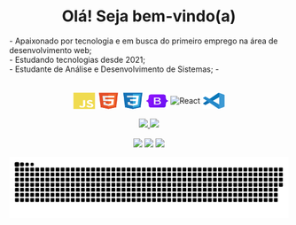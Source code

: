 <h1 align="center">Olá! Seja bem-vindo(a)</h1>

<div>
- Apaixonado por tecnologia e em busca do primeiro emprego na área de desenvolvimento web; <br>
- Estudando tecnologias desde 2021; <br>
- Estudante de Análise e Desenvolvimento de Sistemas; 
-
 </div> <br>
  
  
  <div  align="center" style="display: inline_block"><br>
  <img align="center" alt="Js" height="30" width="40" src="https://raw.githubusercontent.com/devicons/devicon/master/icons/javascript/javascript-plain.svg">
   <img align="center" alt="HTML" height="30" width="40" src="https://raw.githubusercontent.com/devicons/devicon/master/icons/html5/html5-original.svg">
   <img align="center" alt="CSS" height="30" width="40" src="https://raw.githubusercontent.com/devicons/devicon/master/icons/css3/css3-original.svg">
   <img align="center" alt="BootStrap" height="30" width="40" src="https://raw.githubusercontent.com/devicons/devicon/master/icons/bootstrap/bootstrap-original.svg"> 
   <img align="center" alt="React" height="30" width="40" src="https://cdn.jsdelivr.net/gh/devicons/devicon/icons/react/react-original.svg">
   <img align="center" alt="Vscode" height="30" width="40" src="https://raw.githubusercontent.com/devicons/devicon/master/icons/vscode/vscode-original.svg"
  </div>   <br><br>
 


<div align="center">
  <a href="https://github.com/TorugoJS">
  <img height="160em" src="https://github-readme-stats.vercel.app/api?username=TorugoJS&show_icons=true&theme=dracula&include_all_commits=true&count_private=true"/> 
  <img height="160em" src="https://github-readme-stats.vercel.app/api/top-langs/?username=TorugoJS&layout=compact&langs_count=7&theme=dracula"/>
</div> <br>

  <div> 
  <a href="https://www.instagram.com/torugo_devjs/" target="_blank"><img src="https://img.shields.io/badge/-Instagram-%23E4405F?style=for-the-badge&logo=instagram&logoColor=white" target="_blank"></a> 
  <a href = "mailto:victor.devfrontend@gmail.com"><img src="https://img.shields.io/badge/-Gmail-%23333?style=for-the-badge&logo=gmail&logoColor=white" target="_blank"></a>
  <a href="https://www.linkedin.com/in/victor-hugodev/" target="_blank"><img src="https://img.shields.io/badge/-LinkedIn-%230077B5?style=for-the-badge&logo=linkedin&logoColor=white" target="_blank"></a> 
</div>
 
 <div align="center">
  
  ![Snake animation](https://github.com/TorugoJS/TorugoJS/blob/output/github-contribution-grid-snake.svg)
  
</div>
